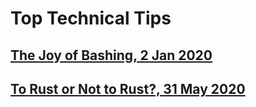 # Top Technical Tips

## [The Joy of Bashing, 2 Jan 2020](2020-01-02-the-joy-of-bashing.md)
## [To Rust or Not to Rust?, 31 May 2020](2020-05-31-to-rust-or-not.md)

